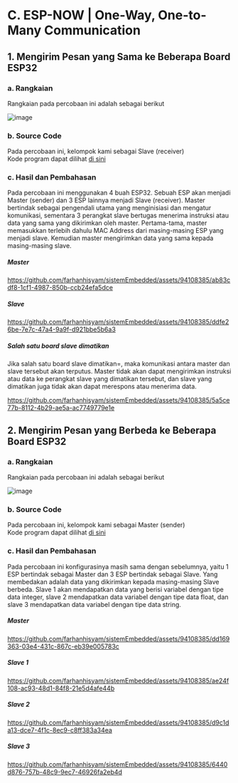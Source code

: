 # C. ESP-NOW | One-Way, One-to-Many Communication

## 1. Mengirim Pesan yang Sama ke Beberapa Board ESP32

### a. Rangkaian
Rangkaian pada percobaan ini adalah sebagai berikut

![image](https://github.com/farhanhisyam/sistemEmbedded/assets/94108385/2c907615-7790-4963-b513-1075e417561c)

### b. Source Code
Pada percobaan ini, kelompok kami sebagai Slave (receiver) <br>
Kode program dapat dilihat <a href="1.%20Mengirim%20Pesan%20yang%20Sama%20Ke%20Beberapa%20Board%20ESP32/4_ESP_collab/4_ESP_collab.ino">di sini</a>

### c. Hasil dan Pembahasan
Pada percobaan ini menggunakan 4 buah ESP32. Sebuah ESP akan menjadi Master (sender) dan 3 ESP lainnya menjadi Slave (receiver).
Master bertindak sebagai pengendali utama yang menginisiasi dan mengatur komunikasi, sementara 3 perangkat slave bertugas menerima instruksi atau data yang sama yang dikirimkan oleh master.
Pertama-tama, master memasukkan terlebih dahulu MAC Address dari masing-masing ESP yang menjadi slave. Kemudian master mengirimkan data yang sama kepada masing-masing slave.

##### Master

https://github.com/farhanhisyam/sistemEmbedded/assets/94108385/ab83cdf8-1cf1-4987-850b-ccb24efa5dce

##### Slave

https://github.com/farhanhisyam/sistemEmbedded/assets/94108385/ddfe26be-7e7c-47a4-9a9f-d921bbe5b6a3


##### Salah satu board slave dimatikan
Jika salah satu board slave dimatikan=, maka komunikasi antara master dan slave tersebut akan terputus. Master tidak akan dapat mengirimkan instruksi atau data ke perangkat slave yang dimatikan tersebut, dan slave yang dimatikan juga tidak akan dapat merespons atau menerima data.

https://github.com/farhanhisyam/sistemEmbedded/assets/94108385/5a5ce77b-8112-4b29-ae5a-ac7749779e1e


## 2. Mengirim Pesan yang Berbeda ke Beberapa Board ESP32

### a. Rangkaian
Rangkaian pada percobaan ini adalah sebagai berikut

![image](https://github.com/farhanhisyam/sistemEmbedded/assets/94108385/2c907615-7790-4963-b513-1075e417561c)

### b. Source Code
Pada percobaan ini, kelompok kami sebagai Master (sender) <br>
Kode program dapat dilihat <a href="2.%20Mengirim%20Pesan%20yang%20Berbeda%20Ke%20Beberapa%20Board%20ESP32/4_ESP_collab_beda_pesan/4_ESP_collab_beda_pesan.ino">di sini</a>

### c. Hasil dan Pembahasan
Pada percobaan ini konfigurasinya masih sama dengan sebelumnya, yaitu 1 ESP bertindak sebagai Master dan 3 ESP bertindak sebagai Slave. Yang membedakan adalah data
yang dikirimkan kepada masing-masing Slave berbeda. Slave 1 akan mendapatkan data yang berisi variabel dengan tipe data integer, slave 2 mendapatkan data variabel dengan tipe data float, 
dan slave 3 mendapatkan data variabel dengan tipe data string.


##### Master

https://github.com/farhanhisyam/sistemEmbedded/assets/94108385/dd169363-03e4-431c-867c-eb39e005783c

##### Slave 1

https://github.com/farhanhisyam/sistemEmbedded/assets/94108385/ae24f108-ac93-48d1-84f8-21e5d4afe44b

##### Slave 2

https://github.com/farhanhisyam/sistemEmbedded/assets/94108385/d9c1da13-dce7-4f1c-8ec9-c8ff383a34ea

##### Slave 3

https://github.com/farhanhisyam/sistemEmbedded/assets/94108385/6440d876-757b-48c9-9ec7-46926fa2eb4d

